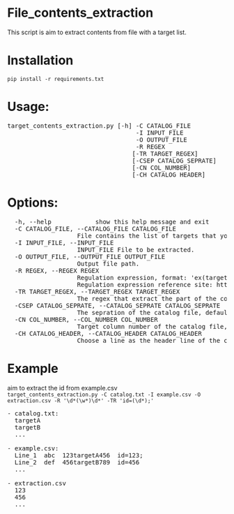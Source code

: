 # File_contents_extraction
This script is aim to extract contents from file with a target list.

# Installation
```pip install -r requirements.txt```

# Usage:  
<pre>
target_contents_extraction.py [-h] -C CATALOG_FILE  
                                   -I INPUT_FILE  
                                   -O OUTPUT_FILE  
                                   -R REGEX  
                                  [-TR TARGET_REGEX]  
                                  [-CSEP CATALOG_SEPRATE]  
                                  [-CN COL_NUMBER]  
                                  [-CH CATALOG_HEADER]
</pre>

# Options:  
<pre>
  -h, --help            show this help message and exit  
  -C CATALOG_FILE, --CATALOG_FILE CATALOG_FILE  
                   File contains the list of targets that you want to extract.  
  -I INPUT_FILE, --INPUT_FILE  
                   INPUT_FILE File to be extracted.  
  -O OUTPUT_FILE, --OUTPUT_FILE OUTPUT_FILE  
                   Output file path.  
  -R REGEX, --REGEX REGEX  
                   Regulation expression, format: 'ex(target)pression', the ' is needed and you need include your target inside the () as the program will read group 1 as result.  
                   Regulation expression reference site: https://c.runoob.com/front-end/854/  
  -TR TARGET_REGEX, --TARGET_REGEX TARGET_REGEX  
                   The regex that extract the part of the content instead the whole line, default is extract whole line.  
  -CSEP CATALOG_SEPRATE, --CATALOG_SEPRATE CATALOG_SEPRATE  
                   The sepration of the catalog file, default if tab.  
  -CN COL_NUMBER, --COL_NUMBER COL_NUMBER  
                   Target column number of the catalog file, default is 0.  
  -CH CATALOG_HEADER, --CATALOG_HEADER CATALOG_HEADER  
                   Choose a line as the header line of the catalog file, default is None.  
</pre>
  
# Example
aim to extract the id from example.csv  
```target_contents_extraction.py -C catalog.txt -I example.csv -O extraction.csv -R '\d*(\w*)\d*' -TR 'id=(\d*);'```  
<pre>
- catalog.txt:
  targetA
  targetB
  ...

- example.csv:
  Line_1  abc  123targetA456  id=123;
  Line_2  def  456targetB789  id=456
  ...

- extraction.csv
  123
  456
  ...
</pre>
